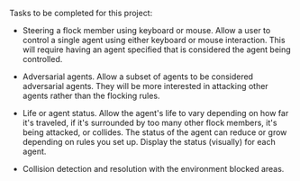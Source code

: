 Tasks to be completed for this project:

- Steering a flock member using keyboard or mouse. Allow a user to control a single agent using either keyboard or mouse interaction. This will require having an agent specified that is considered the agent being controlled.

- Adversarial agents. Allow a subset of agents to be considered adversarial agents. They will be more interested in attacking other agents rather than the flocking rules.

- Life or agent status. Allow the agent's life to vary depending on how far it's traveled, if it's surrounded by too many other flock members, it's being attacked, or collides. The status of the agent can reduce or grow depending on rules you set up. Display the status (visually) for each agent.


- Collision detection and resolution with the environment blocked areas.

